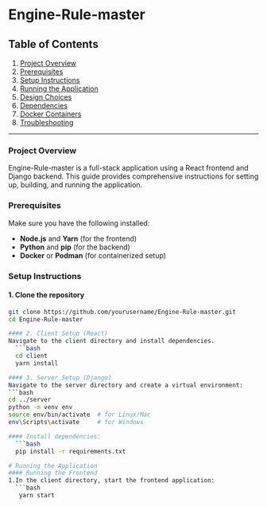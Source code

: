 # Engine-Rule-master

## Table of Contents
1. [Project Overview](#project-overview)
2. [Prerequisites](#prerequisites)
3. [Setup Instructions](#setup-instructions)
4. [Running the Application](#running-the-application)
5. [Design Choices](#design-choices)
6. [Dependencies](#dependencies)
7. [Docker Containers](#docker-containers)
8. [Troubleshooting](#troubleshooting)

---

### Project Overview
Engine-Rule-master is a full-stack application using a React frontend and Django backend. This guide provides comprehensive instructions for setting up, building, and running the application.

### Prerequisites
Make sure you have the following installed:
- **Node.js** and **Yarn** (for the frontend)
- **Python** and **pip** (for the backend)
- **Docker** or **Podman** (for containerized setup)

### Setup Instructions

#### 1. Clone the repository
   ```bash
   git clone https://github.com/yourusername/Engine-Rule-master.git
   cd Engine-Rule-master

#### 2. Client Setup (React)
Navigate to the client directory and install dependencies.
     ```bash
     cd client
     yarn install

#### 3. Server Setup (Django)
Navigate to the server directory and create a virtual environment:
   ```bash
   cd ../server
   python -m venv env
   source env/bin/activate  # for Linux/Mac
   env\Scripts\activate     # for Windows

#### Install dependencies:
     ```bash
     pip install -r requirements.txt

# Running the Application
#### Running the Frontend
1.In the client directory, start the frontend application:
     ```bash
      yarn start





